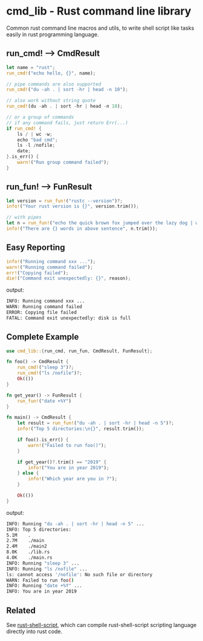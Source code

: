 # cmd_lib - Rust command line library

Common rust command line macros and utils, to write shell script like tasks
easily in rust programming language.


## run_cmd! --> CmdResult
```rust
let name = "rust";
run_cmd!("echo hello, {}", name);

// pipe commands are also supported
run_cmd!("du -ah . | sort -hr | head -n 10");

// also work without string quote
run_cmd!(du -ah . | sort -hr | head -n 10);

// or a group of commands
// if any command fails, just return Err(...)
if run_cmd! {
    ls / | wc -w;
    echo "bad cmd";
    ls -l /nofile;
    date;
}.is_err() {
    warn!("Run group command failed");
}
```

## run_fun! --> FunResult
```rust
let version = run_fun!("rustc --version")?;
info!("Your rust version is {}", version.trim());

// with pipes
let n = run_fun!("echo the quick brown fox jumped over the lazy dog | wc -w")?;
info!("There are {} words in above sentence", n.trim());
```

## Easy Reporting
```rust
info!("Running command xxx ...");
warn!("Running command failed");
err!("Copying failed");
die!("Command exit unexpectedly: {}", reason);
```
output:
```bash
INFO: Running command xxx ...
WARN: Running command failed
ERROR: Copying file failed
FATAL: Command exit unexpectedly: disk is full
```

## Complete Example

```rust
use cmd_lib::{run_cmd, run_fun, CmdResult, FunResult};

fn foo() -> CmdResult {
    run_cmd!("sleep 3")?;
    run_cmd!("ls /nofile")?;
    Ok(())
}

fn get_year() -> FunResult {
    run_fun!("date +%Y")
}

fn main() -> CmdResult {
    let result = run_fun!("du -ah . | sort -hr | head -n 5")?;
    info!("Top 5 directories:\n{}", result.trim());

    if foo().is_err() {
        warn!("Failed to run foo()");
    }

    if get_year()?.trim() == "2019" {
        info!("You are in year 2019");
    } else {
        info!("Which year are you in ?");
    }

    Ok(())
}
```

output:
```bash
INFO: Running "du -ah . | sort -hr | head -n 5" ...
INFO: Top 5 directories:
5.1M    .
2.7M    ./main
2.4M    ./main2
8.0K    ./lib.rs
4.0K    ./main.rs
INFO: Running "sleep 3" ...
INFO: Running "ls /nofile" ...
ls: cannot access '/nofile': No such file or directory
WARN: Failed to run foo()
INFO: Running "date +%Y" ...
INFO: You are in year 2019
```

## Related

See [rust-shell-script](https://github.com/rust-shell-script/rust-shell-script/), which can compile
rust-shell-script scripting language directly into rust code.
